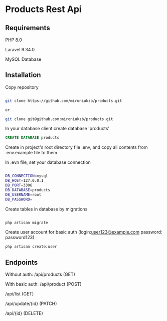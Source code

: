 # Products Rest Api

## Requirements

PHP 8.0

Laravel 9.34.0

MySQL Database

## Installation

Copy repository

```bash

git clone https://github.com/mironiukzb/products.git

or

git clone git@github.com:mironiukzb/products.git

```

In your database client create database 'products'

```sql
CREATE DATABASE products
```

Create in project's root directory file .env, and copy all contents from .env.example file to them

In .evn file, set your database connection 

```bash

DB_CONNECTION=mysql
DB_HOST=127.0.0.1
DB_PORT=3306
DB_DATABASE=products
DB_USERNAME=root
DB_PASSWORD=

```

Create tables in database by migrations

```bash

php artisan migrate

```

Create user account for basic auth (login:user123@example.com password: password123)

```bash
php artisan create:user
```

## Endpoints

Without auth:
/api/products (GET)

With basic auth:
/api/product (POST)

/api/list   (GET)

/api/update/{id} (PATCH)

/api/{id}   (DELETE)
